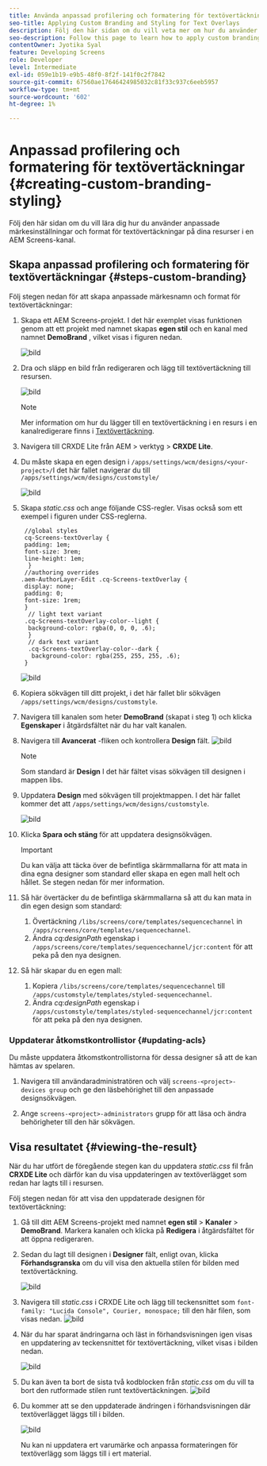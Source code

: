 ```yaml
---
title: Använda anpassad profilering och formatering för textövertäckningar
seo-title: Applying Custom Branding and Styling for Text Overlays
description: Följ den här sidan om du vill veta mer om hur du använder anpassad profilering och formatering för textövertäckningar.
seo-description: Follow this page to learn how to apply custom branding and styling for Text Overlays.
contentOwner: Jyotika Syal
feature: Developing Screens
role: Developer
level: Intermediate
exl-id: 059e1b19-e9b5-48f0-8f2f-141f0c2f7842
source-git-commit: 67560ae17646424985032c81f33c937c6eeb5957
workflow-type: tm+mt
source-wordcount: '602'
ht-degree: 1%

---
```


# Anpassad profilering och formatering för textövertäckningar {#creating-custom-branding-styling}

Följ den här sidan om du vill lära dig hur du använder anpassade märkesinställningar och format för textövertäckningar på dina resurser i en AEM Screens-kanal.

## Skapa anpassad profilering och formatering för textövertäckningar {#steps-custom-branding}

Följ stegen nedan för att skapa anpassade märkesnamn och format för textövertäckningar:

1. Skapa ett AEM Screens-projekt. I det här exemplet visas funktionen genom att ett projekt med namnet skapas **egen stil** och en kanal med namnet **DemoBrand** , vilket visas i figuren nedan.

   ![bild](/help/user-guide/assets/custom-brand/custom-brand1.png)

1. Dra och släpp en bild från redigeraren och lägg till textövertäckning till resursen.

   ![bild](/help/user-guide/assets/custom-brand/custom-brand2.png)

   >[!NOTE]
   >Mer information om hur du lägger till en textövertäckning i en resurs i en kanalredigerare finns i [Textövertäckning](/help/user-guide/text-overlay.md).

1. Navigera till CRXDE Lite från AEM > verktyg > **CRXDE Lite**.

1. Du måste skapa en egen design i `/apps/settings/wcm/designs/<your-project>/`I det här fallet navigerar du till `/apps/settings/wcm/designs/customstyle/`

   ![bild](/help/user-guide/assets/custom-brand/custom-brand3.png)

1. Skapa *static.css* och ange följande CSS-regler. Visas också som ett exempel i figuren under CSS-reglerna.

   ```shell
    //global styles
    cq-Screens-textOverlay {
    padding: 1em;
    font-size: 3rem;
    line-height: 1em;
     }
    //authoring overrides
   .aem-AuthorLayer-Edit .cq-Screens-textOverlay {
    display: none;
    padding: 0;
    font-size: 1rem;
    }
     // light text variant
    .cq-Screens-textOverlay-color--light {
     background-color: rgba(0, 0, 0, .6);
     }
     // dark text variant
     .cq-Screens-textOverlay-color--dark {
      background-color: rgba(255, 255, 255, .6);
    }
   ```

   ![bild](/help/user-guide/assets/custom-brand/custom-brand4.png)

1. Kopiera sökvägen till ditt projekt, i det här fallet blir sökvägen `/apps/settings/wcm/designs/customstyle`.

1. Navigera till kanalen som heter **DemoBrand** (skapat i steg 1) och klicka **Egenskaper** i åtgärdsfältet när du har valt kanalen.

1. Navigera till **Avancerat** -fliken och kontrollera **Design** fält.
   ![bild](/help/user-guide/assets/custom-brand/custom-brand5.png)

   >[!NOTE]
   >Som standard är **Design** I det här fältet visas sökvägen till designen i mappen libs.

1. Uppdatera **Design** med sökvägen till projektmappen. I det här fallet kommer det att `/apps/settings/wcm/designs/customstyle`.

   ![bild](/help/user-guide/assets/custom-brand/custom-brand6.png)

1. Klicka **Spara och stäng** för att uppdatera designsökvägen.

   >[!IMPORTANT]
   >Du kan välja att täcka över de befintliga skärmmallarna för att mata in dina egna designer som standard eller skapa en egen mall helt och hållet. Se stegen nedan för mer information.

1. Så här övertäcker du de befintliga skärmmallarna så att du kan mata in din egen design som standard:

   1. Övertäckning `/libs/screens/core/templates/sequencechannel` in `/apps/screens/core/templates/sequencechannel`.
   1. Ändra *cq:designPath* egenskap i `/apps/screens/core/templates/sequencechannel/jcr:content` för att peka på den nya designen.

1. Så här skapar du en egen mall:
   1. Kopiera `/libs/screens/core/templates/sequencechannel` till `/apps/customstyle/templates/styled-sequencechannel`.
   1. Ändra *cq:designPath* egenskap i `/apps/customstyle/templates/styled-sequencechannel/jcr:content` för att peka på den nya designen.


### Uppdaterar åtkomstkontrollistor {#updating-acls}

Du måste uppdatera åtkomstkontrollistorna för dessa designer så att de kan hämtas av spelaren.

1. Navigera till användaradministratören och välj `screens-<project>-devices group` och ge den läsbehörighet till den anpassade designsökvägen.

1. Ange `screens-<project>-administrators` grupp för att läsa och ändra behörigheter till den här sökvägen.

## Visa resultatet {#viewing-the-result}

När du har utfört de föregående stegen kan du uppdatera *static.css* fil från **CRXDE Lite** och därför kan du visa uppdateringen av textöverlägget som redan har lagts till i resursen.

Följ stegen nedan för att visa den uppdaterade designen för textövertäckning:

1. Gå till ditt AEM Screens-projekt med namnet **egen stil** > **Kanaler** > **DemoBrand**. Markera kanalen och klicka på **Redigera** i åtgärdsfältet för att öppna redigeraren.

1. Sedan du lagt till designen i **Designer** fält, enligt ovan, klicka **Förhandsgranska** om du vill visa den aktuella stilen för bilden med textövertäckning.

   ![bild](/help/user-guide/assets/custom-brand/custom-brand7.png)

1. Navigera till *static.css* i CRXDE Lite och lägg till teckensnittet som `font-family: "Lucida Console", Courier, monospace;` till den här filen, som visas nedan.
   ![bild](/help/user-guide/assets/custom-brand/custom-brand8.png)

1. När du har sparat ändringarna och läst in förhandsvisningen igen visas en uppdatering av teckensnittet för textövertäckning, vilket visas i bilden nedan.

   ![bild](/help/user-guide/assets/custom-brand/custom-brand9.png)

1. Du kan även ta bort de sista två kodblocken från *static.css* om du vill ta bort den rutformade stilen runt textövertäckningen.
   ![bild](/help/user-guide/assets/custom-brand/custom-brand10.png)

1. Du kommer att se den uppdaterade ändringen i förhandsvisningen där textöverlägget läggs till i bilden.

   ![bild](/help/user-guide/assets/custom-brand/custom-brand11.png)

   Nu kan ni uppdatera ert varumärke och anpassa formateringen för textöverlägg som läggs till i ert material.
